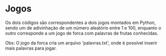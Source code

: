 # Jogos

Os dois códigos são correspondentes a dois jogos montados em Python, sendo um de adivinhação de um número aleatório entre 1 e 100, enquanto o outro corresponde a um jogo de forca com palavras de frutas conhecidas.

Obs: O jogo da forca cria um arquivo 'palavras.txt', onde é possível inserir mais palavras para jogar.
